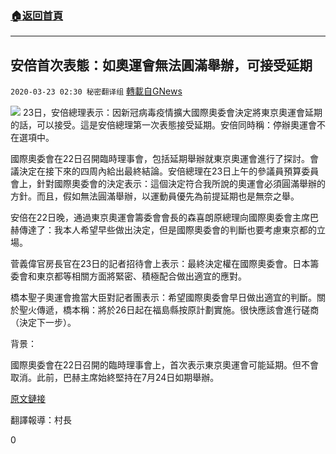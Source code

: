 ###  [:house:返回首頁](https://github.com/ourhimalayas/txt)
---

## 安倍首次表態：如奧運會無法圓滿舉辦，可接受延期
`2020-03-23 02:30 秘密翻译组` [轉載自GNews](https://gnews.org/zh-hant/149367/)

![](https://s3-ap-northeast-1.amazonaws.com/news.guo.offload.media/wp-content/uploads/2020/03/23022105/FE860E36-8996-4D83-A565-89451A0B26E4.jpeg)
23日，安倍總理表示：因新冠病毒疫情擴大國際奧委會決定將東京奧運會延期的話，可以接受。這是安倍總理第一次表態接受延期。安倍同時稱：停辦奧運會不在選項中。

國際奧委會在22日召開臨時理事會，包括延期舉辦就東京奧運會進行了探討。會議決定在接下來的四周內給出最終結論。安倍總理在23日上午的參議員預算委員會上，針對國際奧委會的決定表示：這個決定符合我所說的奧運會必須圓滿舉辦的方針。而且，假如無法圓滿舉辦，以運動員優先為前提延期也是無奈之舉。

安倍在22日晚，通過東京奧運會籌委會會長的森喜朗原總理向國際奧委會主席巴赫傳達了：我本人希望早些做出決定，但是國際奧委會的判斷也要考慮東京都的立場。

菅義偉官房長官在23日的記者招待會上表示：最終決定權在國際奧委會。日本籌委會和東京都等相關方面將緊密、積極配合做出適宜的應對。

橋本聖子奧運會擔當大臣對記者團表示：希望國際奧委會早日做出適宜的判斷。關於聖火傳遞，橋本稱：將於26日起在福島縣按原計劃實施。很快應該會進行磋商（決定下一步）。

背景：

國際奧委會在22日召開的臨時理事會上，首次表示東京奧運會可能延期。但不會取消。此前，巴赫主席始終堅持在7月24日如期舉辦。

[原文鏈接](https://www.jiji.com/jc/article?k=2020032300249&amp;g=pol)

翻譯報導：村長

0
